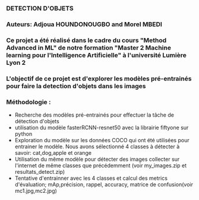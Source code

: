 ### DETECTION D'OBJETS

### Auteurs: Adjoua HOUNDONOUGBO and Morel MBEDI

### Ce projet  a été réalisé dans le cadre du cours "Method Advanced in ML" de notre formation "Master 2  Machine learning pour l'Intelligence Artificielle" à l'université Lumière Lyon 2


### L'objectif de ce projet est d'explorer les modèles  pré-entrainés pour faire la detection d'objets dans les images

### Méthodologie :

- Recherche des modèles pré-entrainés pour effectuer la tâche de détection d'objets
- utilisation  du modèle fasterRCNN-resnet50 avec la librairie fiftyone sur python
- Exploration du modèle sur les données COCO qui ont été utilisées pour entrainer le modèle. Nous avons sélectionné 4 classes à détecter à savoir: cat,dog,apple et orange
- Utilisation du même modèle pour détecter des images collecter sur l'internet de même classes que précédemment (voir my_images.zip et resultats_detect.zip)
- Tentative d'entrainner avec les 4 classes et calcul des metrics d'évaluation; mAp,précision, rappel, accuracy, matrice de confusion(voir mc1.jpg,mc2.jpg)


